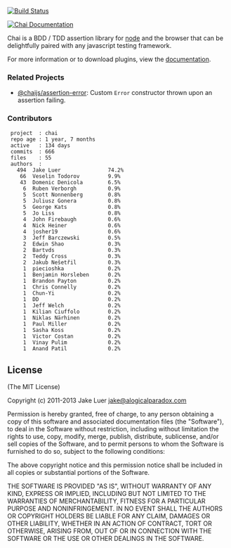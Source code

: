 [![Build Status](https://travis-ci.org/chaijs/chai.png?branch=master)](https://travis-ci.org/chaijs/chai)

[![Chai Documentation](http://chaijs.com/public/img/chai-logo.png)](http://chaijs.com)

Chai is a BDD / TDD assertion library for [node](http://nodejs.org) and the browser that
can be delightfully paired with any javascript testing framework.

For more information or to download plugins, view the [documentation](http://chaijs.com).

### Related Projects

- [@chaijs/assertion-error](https://github.com/chaijs/assertion-error): Custom `Error` constructor
thrown upon an assertion failing.

### Contributors

     project  : chai
     repo age : 1 year, 7 months
     active   : 134 days
     commits  : 666
     files    : 55
     authors  :
       494  Jake Luer               74.2%
        66  Veselin Todorov         9.9%
        43  Domenic Denicola        6.5%
         6  Ruben Verborgh          0.9%
         5  Scott Nonnenberg        0.8%
         5  Juliusz Gonera          0.8%
         5  George Kats             0.8%
         5  Jo Liss                 0.8%
         4  John Firebaugh          0.6%
         4  Nick Heiner             0.6%
         4  josher19                0.6%
         3  Jeff Barczewski         0.5%
         2  Edwin Shao              0.3%
         2  Bartvds                 0.3%
         2  Teddy Cross             0.3%
         2  Jakub Nešetřil          0.3%
         1  piecioshka              0.2%
         1  Benjamin Horsleben      0.2%
         1  Brandon Payton          0.2%
         1  Chris Connelly          0.2%
         1  Chun-Yi                 0.2%
         1  DD                      0.2%
         1  Jeff Welch              0.2%
         1  Kilian Ciuffolo         0.2%
         1  Niklas Närhinen         0.2%
         1  Paul Miller             0.2%
         1  Sasha Koss              0.2%
         1  Victor Costan           0.2%
         1  Vinay Pulim             0.2%
         1  Anand Patil             0.2%

## License

(The MIT License)

Copyright (c) 2011-2013 Jake Luer <jake@alogicalparadox.com>

Permission is hereby granted, free of charge, to any person obtaining a copy
of this software and associated documentation files (the "Software"), to deal
in the Software without restriction, including without limitation the rights
to use, copy, modify, merge, publish, distribute, sublicense, and/or sell
copies of the Software, and to permit persons to whom the Software is
furnished to do so, subject to the following conditions:

The above copyright notice and this permission notice shall be included in
all copies or substantial portions of the Software.

THE SOFTWARE IS PROVIDED "AS IS", WITHOUT WARRANTY OF ANY KIND, EXPRESS OR
IMPLIED, INCLUDING BUT NOT LIMITED TO THE WARRANTIES OF MERCHANTABILITY,
FITNESS FOR A PARTICULAR PURPOSE AND NONINFRINGEMENT. IN NO EVENT SHALL THE
AUTHORS OR COPYRIGHT HOLDERS BE LIABLE FOR ANY CLAIM, DAMAGES OR OTHER
LIABILITY, WHETHER IN AN ACTION OF CONTRACT, TORT OR OTHERWISE, ARISING FROM,
OUT OF OR IN CONNECTION WITH THE SOFTWARE OR THE USE OR OTHER DEALINGS IN
THE SOFTWARE.
